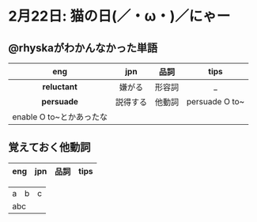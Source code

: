 # 2月22日: 猫の日(／・ω・)／にゃー
## @rhyskaがわかんなかった単語
|eng|jpn|品詞|tips|
|:---:|:---:|:---:|:---:|
|**reluctant**|嫌がる|形容詞|_|
|**persuade**|説得する|他動詞|persuade O to~|
|enable O to~とかあったな|
## 覚えておく他動詞
|eng|jpn|品詞|tips|
|:---:|:---:|:---:|:---:|

<table>
  <tr>
    <td>a</td>
    <td>b</td>
    <td>c</td>
  </tr>
  <tr>
    <td colspan="3">abc</td>
  </tr>
</table>

